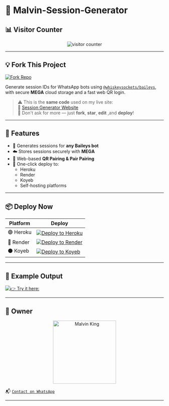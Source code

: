 # 🚀 Malvin-Session-Generator

## 📊 Visitor Counter

<p align="center">
  <img src="https://profile-counter.glitch.me/XdKing2/count.svg" alt="visitor counter"/>
</p>

---

## 💡 Fork This Project

[![Fork Repo](https://img.shields.io/badge/FORK-REPO-black?style=for-the-badge&logo=github)](https://github.com/XdKing2/malvin-pair/fork)

Generate session IDs for WhatsApp bots using [`@whiskeysockets/baileys`](https://github.com/whiskeysockets/baileys), with secure **MEGA** cloud storage and a fast web QR login.

> ⚠️ This is the **same code** used on my live site:  
> 🔗 [Session Generator Website](https://new-session-2ag9.onrender.com/)  
> 💬 Don't ask for more — just **fork**, **star**, **edit** ,and **deploy**!

---

## 🧩 Features

- 🔐 Generates sessions for **any Baileys bot**
- ☁️ Stores sessions securely with **MEGA**
- 📱 Web-based **QR Pairing & Pair Pairing**
- 🚀 One-click deploy to:
  - Heroku
  - Render
  - Koyeb
  - Self-hosting platforms

---

## 📦 Deploy Now

| Platform | Deploy |
|---------|--------|
| 🟣 Heroku | [![Deploy to Heroku](https://img.shields.io/badge/DEPLOY-HEROKU-purple?style=for-the-badge&logo=heroku)](https://dashboard.heroku.com/new?template=https://github.com/XdKing2/malvin-pair) |
| 🔵 Render | [![Deploy to Render](https://img.shields.io/badge/DEPLOY-RENDER-blue?style=for-the-badge&logo=render)](https://dashboard.render.com/) |
| ⚫ Koyeb | [![Deploy to Koyeb](https://img.shields.io/badge/DEPLOY-KOYEB-black?style=for-the-badge&logo=koyeb)](https://app.koyeb.com/) |

---

## 🧪 Example Output

[![👉 Try it here:](https://img.shields.io/badge/click-here-black?style=for-the-badge&logo=git)](https://new-session-2ag9.onrender.com/)


---

## 👑 Owner

<p align="center">
  <a href="https://github.com/XdKing2">
    <img src="https://github.com/XdKing2.png" width="200" height="200" alt="Malvin King"/>
  </a>
</p>

📬 [`Contact on WhatsApp`](https://wa.me/94775587705)

---


